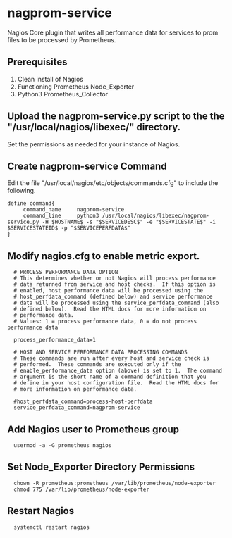 # nagprom-service
Nagios Core plugin that writes all performance data for services to prom files to be processed by Prometheus.

## Prerequisites
1. Clean install of Nagios
2. Functioning Prometheus Node_Exporter
3. Python3 Prometheus_Collector

## Upload the nagprom-service.py script to the the "/usr/local/nagios/libexec/" directory.
Set the permissions as needed for your instance of Nagios.

## Create nagprom-service Command
Edit the file "/usr/local/nagios/etc/objects/commands.cfg" to include the following.

    define command{
         command_name     nagprom-service
         command_line     python3 /usr/local/nagios/libexec/nagprom-service.py -H $HOSTNAME$ -s "$SERVICEDESC$" -e "$SERVICESTATE$" -i $SERVICESTATEID$ -p "$SERVICEPERFDATA$"
    }

## Modify nagios.cfg to enable metric export.

      # PROCESS PERFORMANCE DATA OPTION
      # This determines whether or not Nagios will process performance
      # data returned from service and host checks.  If this option is
      # enabled, host performance data will be processed using the
      # host_perfdata_command (defined below) and service performance
      # data will be processed using the service_perfdata_command (also
      # defined below).  Read the HTML docs for more information on
      # performance data.
      # Values: 1 = process performance data, 0 = do not process performance data
      
      process_performance_data=1

      # HOST AND SERVICE PERFORMANCE DATA PROCESSING COMMANDS
      # These commands are run after every host and service check is
      # performed.  These commands are executed only if the
      # enable_performance_data option (above) is set to 1.  The command
      # argument is the short name of a command definition that you
      # define in your host configuration file.  Read the HTML docs for
      # more information on performance data.
      
      #host_perfdata_command=process-host-perfdata
      service_perfdata_command=nagprom-service

## Add Nagios user to Prometheus group
      usermod -a -G prometheus nagios
## Set Node_Exporter Directory Permissions
      chown -R prometheus:prometheus /var/lib/prometheus/node-exporter
      chmod 775 /var/lib/prometheus/node-exporter

## Restart Nagios
      systemctl restart nagios
      
